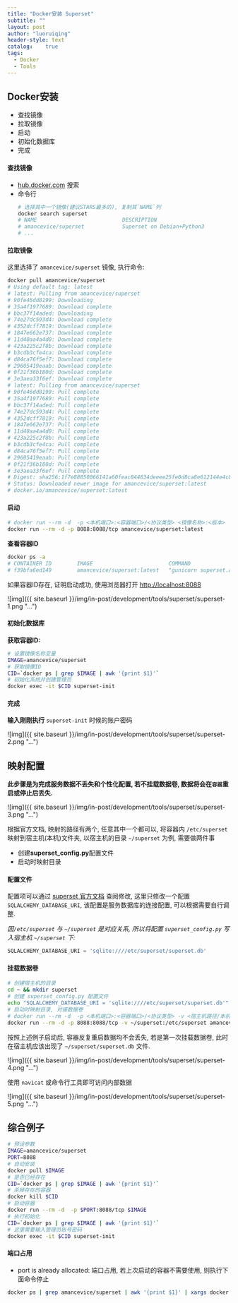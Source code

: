 ```yaml
---
title: "Docker安装 Superset"
subtitle: ""
layout: post
author: "luoruiqing"
header-style: text
catalog:    true
tags:
  - Docker
  - Tools
---
```


## Docker安装

- 查找镜像
- 拉取镜像
- 启动
- 初始化数据库
- 完成


#### 查找镜像

- [hub.docker.com](https://hub.docker.com/r/amancevice/superset) 搜索
- 命令行
    ```sh
    # 选择其中一个镜像(建议STARS最多的), 复制其`NAME`列
    docker search superset
    # NAME                           DESCRIPTION                                     STARS               OFFICIAL            AUTOMATED
    # amancevice/superset            Superset on Debian+Python3                      245                                     [OK]
    # ...
    ```

#### 拉取镜像

这里选择了 `amancevice/superset` 镜像, 执行命令:
```sh
docker pull amancevice/superset
# Using default tag: latest
# latest: Pulling from amancevice/superset
# 90fe46dd8199: Downloading
# 35a4f1977689: Download complete
# bbc37f14aded: Downloading
# 74e27dc593d4: Download complete
# 4352dcff7819: Download complete
# 1847e662e737: Download complete
# 11d40aa4a4d0: Download complete
# 423a225c2f8b: Download complete
# b3cdb3cfe4ca: Download complete
# d84ca76f5ef7: Download complete
# 29605419eaab: Download complete
# 0f21f36b180d: Download complete
# 3e3aea33f6ef: Download complete
# latest: Pulling from amancevice/superset
# 90fe46dd8199: Pull complete
# 35a4f1977689: Pull complete
# bbc37f14aded: Pull complete
# 74e27dc593d4: Pull complete
# 4352dcff7819: Pull complete
# 1847e662e737: Pull complete
# 11d40aa4a4d0: Pull complete
# 423a225c2f8b: Pull complete
# b3cdb3cfe4ca: Pull complete
# d84ca76f5ef7: Pull complete
# 29605419eaab: Pull complete
# 0f21f36b180d: Pull complete
# 3e3aea33f6ef: Pull complete
# Digest: sha256:1f7e88850066141a60feac844834deeee25fe0d8ca8e612144e4c83ca0648e84
# Status: Downloaded newer image for amancevice/superset:latest
# docker.io/amancevice/superset:latest
```

#### 启动

```sh
# docker run --rm -d  -p <本机端口>:<容器端口>/<协议类型> <镜像名称>:<版本>
docker run --rm -d -p 8088:8088/tcp amancevice/superset:latest
```

**查看容器ID**

```sh
docker ps -a
# CONTAINER ID        IMAGE                        COMMAND                  CREATED             STATUS                   PORTS                    NAMES
# f39bfa6ed149        amancevice/superset:latest   "gunicorn superset.a…"   4 minutes ago       Up 4 minutes (healthy)   0.0.0.0:8088->8088/tcp   hopeful_leakey
```

如果容器ID存在, 证明启动成功, 使用浏览器打开 [http://localhost:8088](http://localhost:8088)

![img]({{ site.baseurl }}/img/in-post/development/tools/superset/superset-1.png "...")

#### 初始化数据库

**获取容器ID:**

```sh
# 设置镜像名称变量
IMAGE=amancevice/superset
# 获取镜像ID
CID=`docker ps | grep $IMAGE | awk '{print $1}'`
# 初始化系统并创建管理员
docker exec -it $CID superset-init
```

#### 完成



**输入刚刚执行** `superset-init` 时候的账户密码

![img]({{ site.baseurl }}/img/in-post/development/tools/superset/superset-2.png "...")

## 映射配置

**此步骤是为完成服务数据不丢失和个性化配置, 若不挂载数据卷, 数据将会在`容器`重启或停止后丢失.**

![img]({{ site.baseurl }}/img/in-post/development/tools/superset/superset-3.png "...")

根据官方文档, 映射的路径有两个, 任意其中一个都可以, 将容器内 `/etc/superset` 映射到宿主机(本机)文件夹, 以宿主机的目录 `~/superset` 为例, 需要做两件事

- 创建**superset_config.py**配置文件
- 启动时映射目录

#### 配置文件

配置项可以通过 [superset 官方文档](https://superset.incubator.apache.org/) 查阅修改, 这里只修改一个配置 `SQLALCHEMY_DATABASE_URI`, 该配置是服务数据库的连接配置, 可以根据需要自行调整.

*因`/etc/superset` 与 `~/superset` 是对应关系, 所以将配置 `superset_config.py` 写入宿主机 `~/superset` 下:*

```python
SQLALCHEMY_DATABASE_URI = 'sqlite:////etc/superset/superset.db'
```

#### 挂载数据卷

```sh
# 创建宿主机的目录
cd ~ && mkdir superset
# 创建 superset_config.py 配置文件
echo "SQLALCHEMY_DATABASE_URI = 'sqlite:////etc/superset/superset.db'" >  ~/superset/superset_config.py
# 启动时映射目录, 对接数据卷
# docker run --rm -d  -p <本机端口>:<容器端口>/<协议类型> -v <宿主机路径/本机路径>:<镜像年路径> <镜像名称>:<版本>
docker run --rm -d -p 8088:8088/tcp -v ~/superset:/etc/superset amancevice/superset:latest
```

按照上述例子启动后, 容器反复重启数据均不会丢失, 若是第一次挂载数据卷, 此时在宿主机应该出现了 `~/superset/superset.db` 文件.

![img]({{ site.baseurl }}/img/in-post/development/tools/superset/superset-4.png "...")

使用 `navicat` 或命令行工具即可访问内部数据

![img]({{ site.baseurl }}/img/in-post/development/tools/superset/superset-5.png "...")


## 综合例子


```sh
# 预设参数
IMAGE=amancevice/superset
PORT=8088
# 自动安装
docker pull $IMAGE
# 是否已经存在
CID=`docker ps | grep $IMAGE | awk '{print $1}'`
# 杀掉存在的容器
docker kill $CID
# 启动容器
docker run --rm -d  -p $PORT:8088/tcp $IMAGE
# 执行初始化
CID=`docker ps | grep $IMAGE | awk '{print $1}'`
# 这里需要输入管理员账号密码
docker exec -it $CID superset-init
```

#### 端口占用

- port is already allocated: 端口占用, 若上次启动的容器不需要使用, 则执行下面命令停止

```sh
docker ps | grep amancevice/superset | awk '{print $1}' | xargs docker kill 
```
